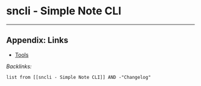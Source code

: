 # sncli - Simple Note CLI

---

## Appendix: Links

* [Tools](../../Tools.md)

*Backlinks:*

````dataview
list from [[sncli - Simple Note CLI]] AND -"Changelog"
````
